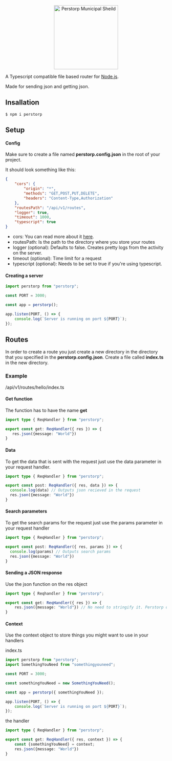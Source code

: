<div align="center">
    <img src="https://upload.wikimedia.org/wikipedia/commons/b/b3/Perstorp_vapen.svg" width="200" height="auto" alt="Perstorp Municipal Sheild"/>
</div>

A Typescript compatible file based router for [Node.js](https://nodejs.org/).

Made for sending json and getting json.

## Insallation

```console
$ npm i perstorp
```

## Setup

#### Config

Make sure to create a file named **perstorp.config.json** in the root of your project.

It should look something like this:

```json
{
	"cors": {
		"origin": "*",
		"methods": "GET,POST,PUT,DELETE",
		"headers": "Content-Type,Authorization"
	},
	"routesPath": "/api/v1/routes",
	"logger": true,
	"timeout": 1000,
	"typescript": true
}
```

- cors: You can read more about it [here](https://developer.mozilla.org/en-US/docs/Web/HTTP/CORS).
- routesPath: Is the path to the directory where you store your routes
- logger (optional): Defaults to false. Creates pretty logs from the activity on the server.
- timeout (optional): Time limit for a request
- typescript (optional): Needs to be set to true if you're using typescript.

#### Creating a server

```ts
import perstorp from "perstorp";

const PORT = 3000;

const app = perstorp();

app.listen(PORT, () => {
	console.log(`Server is running on port ${PORT}`);
});
```

## Routes

In order to create a route you just create a new directory in the directory that you specified in the **perstorp.config.json**.
Create a file called **index.ts** in the new directory.

### Example

/api/v1/routes/hello/index.ts

#### Get function

The function has to have the name **get**

```ts
import type { ReqHandler } from "perstorp";

export const get: ReqHandler({ res }) => {
   res.json({message: "World"})
}
```

#### Data

To get the data that is sent with the request just use the data parameter in your request handler.

```ts
import type { ReqHandler } from "perstorp";

export const post: ReqHandler({ res, data }) => {
  console.log(data) // Outputs json recieved in the request
  res.json({message: "World"})
}
```

#### Search parameters

To get the search params for the request just use the params parameter in your request handler

```ts
import type { ReqHandler } from "perstorp";

export const post: ReqHandler({ res, params }) => {
  console.log(params) // Outputs search params
  res.json({message: "World"})
}
```

#### Sending a JSON response

Use the json function on the res object

```ts
import type { Reqhandler } from "perstorp";

export const get: ReqHandler({ res }) => {
	res.json({message: "World"}) // No need to stringify it. Perstorp does that for you.
}
```

#### Context

Use the context object to store things you might want to use in your handlers

index.ts

```ts
import perstorp from "perstorp";
import SomethingYouNeed from "somethingyouneed";

const PORT = 3000;

const somethingYouNeed = new SomethingYouNeed();

const app = perstorp({ somethingYouNeed });

app.listen(PORT, () => {
	console.log(`Server is running on port ${PORT}`);
});
```

the handler

```ts
import type { ReqHandler } from "perstorp";

export const get: ReqHandler({ res, context }) => {
	const {somethingYouNeed} = context;
	res.json({message: "World"})
}
```